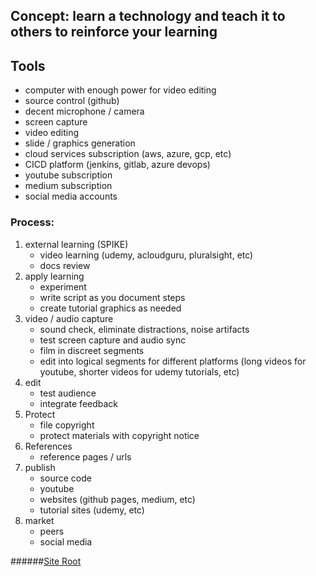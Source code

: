 ## Concept: learn a technology and teach it to others to reinforce your learning

## Tools
* computer with enough power for video editing
* source control (github)
* decent microphone / camera
* screen capture
* video editing
* slide / graphics generation
* cloud services subscription (aws, azure, gcp, etc)
* CICD platform (jenkins, gitlab, azure devops)
* youtube subscription
* medium subscription
* social media accounts

### Process:
1. external learning (SPIKE)
    * video learning (udemy, acloudguru, pluralsight, etc)
    * docs review
2. apply learning
    * experiment
    * write script as you document steps
    * create tutorial graphics as needed
3. video / audio capture
    * sound check, eliminate distractions, noise artifacts
    * test screen capture and audio sync
    * film in discreet segments
    * edit into logical segments for different platforms (long videos for youtube, shorter videos for udemy tutorials, etc)
4. edit
    * test audience
    * integrate feedback
5. Protect
    * file copyright
    * protect materials with copyright notice
6. References
    * reference pages / urls
7. publish
    * source code
    * youtube
    * websites (github pages, medium, etc)
    * tutorial sites (udemy, etc)
8. market
    * peers
    * social media
   
   
  ######[Site Root](https://linuxlsr.github.io)